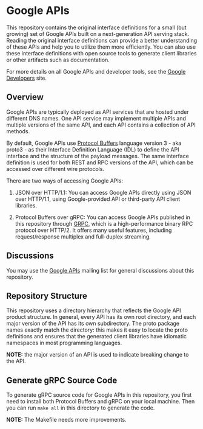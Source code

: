 # Google APIs

This repository contains the original interface definitions for a
small (but growing) set of Google APIs built on a next-generation API
serving stack. Reading the original interface definitions can provide
a better understanding of these APIs and help you to utilize them more
efficiently. You can also use these interface definitions with open
source tools to generate client libraries or other artifacts such as
documentation.

For more details on all Google APIs and developer tools, see the [Google
Developers](https://developers.google.com/products/) site.

## Overview

Google APIs are typically deployed as API services that are hosted
under different DNS names. One API service may implement multiple APIs
and multiple versions of the same API, and each API contains a
collection of API methods.

By default, Google APIs use [Protocol
Buffers](https://github.com/google/protobuf) language version 3 - aka
proto3 - as their Interface Definition Language (IDL) to define the
API interface and the structure of the payload messages. The same
interface definition is used for both REST and RPC versions of the
API, which can be accessed over different wire protocols.

There are two ways of accessing Google APIs:

1.  JSON over HTTP/1.1: You can access Google APIs directly using JSON
over HTTP/1.1, using Google-provided API or third-party API client
libraries.

2.  Protocol Buffers over gRPC: You can access Google APIs published
in this repository through [GRPC](https://github.com/grpc), which is
a high-performance binary RPC protocol over HTTP/2. It offers many
useful features, including request/response multiplex and full-duplex
streaming.

## Discussions

You may use the [Google APIs](https://groups.google.com/group/googleapis)
mailing list for general discussions about this repository.

## Repository Structure

This repository uses a directory hierarchy that reflects the Google
API product structure. In general, every API has its own root
directory, and each major version of the API has its own subdirectory.
The proto package names exactly match the directory: this makes it
easy to locate the proto definitions and ensures that the generated
client libraries have idiomatic namespaces in most programming
languages.

**NOTE:** the major version of an API is used to indicate breaking
change to the API.

## Generate gRPC Source Code

To generate gRPC source code for Google APIs in this repository, you
first need to install both Protocol Buffers and gRPC on your local
machine. Then you can run `make all` in this directory to generate
the code.

**NOTE:** The Makefile needs more improvements.

